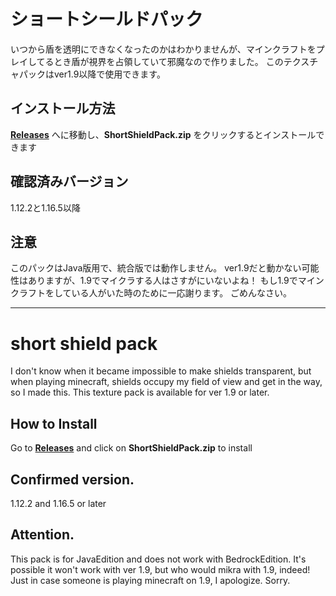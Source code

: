 # ショートシールドパック

いつから盾を透明にできなくなったのかはわかりませんが、マインクラフトをプレイしてるとき盾が視界を占領していて邪魔なので作りました。 このテクスチャパックはver1.9以降で使用できます。


## インストール方法

**[Releases](https://github.com/4aAru/short-shield-pack/releases)** へに移動し、**ShortShieldPack.zip** をクリックするとインストールできます


## 確認済みバージョン

1.12.2と1.16.5以降

## 注意

このパックはJava版用で、統合版では動作しません。
ver1.9だと動かない可能性はありますが、1.9でマイクラする人はさすがにいないよね！ もし1.9でマインクラフトをしている人がいた時のために一応謝ります。 ごめんなさい。

-----

# short shield pack

I don't know when it became impossible to make shields transparent, but when playing minecraft, shields occupy my field of view and get in the way, so I made this.
This texture pack is available for ver 1.9 or later.

## How to Install

Go to **[Releases](https://github.com/4aAru/short-shield-pack/releases)** and click on **ShortShieldPack.zip** to install

## Confirmed version.

1.12.2 and 1.16.5 or later

## Attention.

This pack is for JavaEdition and does not work with BedrockEdition.
It's possible it won't work with ver 1.9, but who would mikra with 1.9, indeed!
Just in case someone is playing minecraft on 1.9, I apologize.
Sorry.
